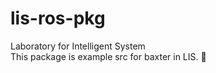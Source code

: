 # lis-ros-pkg
Laboratory for Intelligent System  
This package is example src for baxter in LIS.
:ramen:

